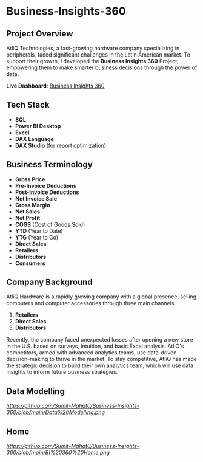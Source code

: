 # Business-Insights-360

## Project Overview
AtliQ Technologies, a fast-growing hardware company specializing in peripherals, faced significant challenges in the Latin American market. To support their growth, I developed the **Business Insights 360** Project, empowering them to make smarter business decisions through the power of data.

**Live Dashboard**: [Business Insights 360](https://project.novypro.com/EwqNzk)

## Tech Stack
- **SQL**
- **Power BI Desktop**
- **Excel**
- **DAX Language**
- **DAX Studio** (for report optimization)

## Business Terminology
- **Gross Price**
- **Pre-Invoice Deductions**
- **Post-Invoice Deductions**
- **Net Invoice Sale**
- **Gross Margin**
- **Net Sales**
- **Net Profit**
- **COGS** (Cost of Goods Sold)
- **YTD** (Year to Date)
- **YTG** (Year to Go)
- **Direct Sales**
- **Retailers**
- **Distributors**
- **Consumers**

## Company Background
AtliQ Hardware is a rapidly growing company with a global presence, selling computers and computer accessories through three main channels:
1. **Retailers**
2. **Direct Sales**
3. **Distributors**

Recently, the company faced unexpected losses after opening a new store in the U.S. based on surveys, intuition, and basic Excel analysis. AtliQ's competitors, armed with advanced analytics teams, use data-driven decision-making to thrive in the market. To stay competitive, AtliQ has made the strategic decision to build their own analytics team, which will use data insights to inform future business strategies.

## Data Modelling
*https://github.com/Sumit-Mahat0/Business-Insights-360/blob/main/Data%20Modelling.png*

## Home
*https://github.com/Sumit-Mahat0/Business-Insights-360/blob/main/BI%20360%20Home.png*
